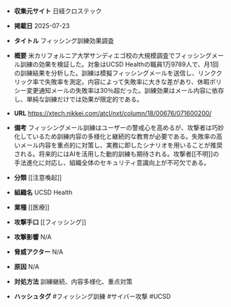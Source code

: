 - **収集元サイト**
日経クロステック

- **掲載日**
2025-07-23

- **タイトル**
フィッシング訓練効果調査

- **概要**
米カリフォルニア大学サンディエゴ校の大規模調査でフィッシングメール訓練の効果を検証した。対象はUCSD Healthの職員1万9789人で、月1回の訓練結果を分析した。訓練は模擬フィッシングメールを送信し、リンククリック率で失敗率を測定。内容によって失敗率に大きな差があり、休暇ポリシー変更通知メールの失敗率は30％超だった。訓練効果はメール内容に依存し、単純な訓練だけでは効果が限定的である。

- **URL**
https://xtech.nikkei.com/atcl/nxt/column/18/00676/071600200/

- **備考**
フィッシングメール訓練はユーザーの警戒心を高めるが、攻撃者は巧妙化しているため訓練内容の多様化と継続的な教育が必要である。失敗率の高いメール内容を重点的に対策し、実務に即したシナリオを用いることが推奨される。将来的にはAIを活用した動的訓練も期待される。攻撃者[[不明]]の手法進化に対応し、組織全体のセキュリティ意識向上が不可欠である。

- **分類**
[[注意喚起]]

- **組織名**
UCSD Health

- **業種**
[[医療]]

- **攻撃手口**
[[フィッシング]]

- **攻撃影響**
N/A

- **脅威アクター**
N/A

- **原因**
N/A

- **対処方法**
訓練継続、内容多様化、重点対策

- **ハッシュタグ**
#フィッシング訓練 #サイバー攻撃 #UCSD
